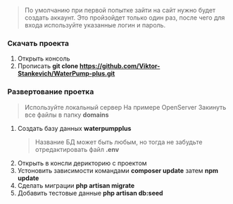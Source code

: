
> По умолчанию при первой попытке зайти на сайт нужно будет создать аккаунт.
Это пройзойдет только один раз, после чего для входа используйте указанные логин и пароль.
### Скачать проекта
1. Открыть консоль
2. Прописать  **git clone https://github.com/Viktor-Stankevich/WaterPump-plus.git**

### Развертование проетка
> Используйте локальный сервер
> На примере OpenServer
Закинуть все файлы в папку **domains**
1. Создать базу данных **waterpumpplus**
    > Название БД может быть любым, но тогда не забудьте отредактировать файл **.env**
1. Открыть в консли дерикторию с проектом
2. Устоновить зависимости командами **composer update** затем **npm update**
3. Сделать миграции **php artisan migrate**
4. Добавить тестовые данные **php artisan db:seed**
